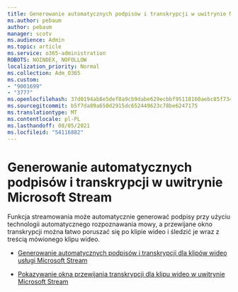 ```yaml
---
title: Generowanie automatycznych podpisów i transkrypcji w uwitrynie Microsoft Stream
ms.author: pebaum
author: pebaum
manager: scotv
ms.audience: Admin
ms.topic: article
ms.service: o365-administration
ROBOTS: NOINDEX, NOFOLLOW
localization_priority: Normal
ms.collection: Adm_O365
ms.custom:
- "9001699"
- "3777"
ms.openlocfilehash: 37d0194ab8e5def8a9cb9dabe629ecbbf95118160aebc85f734a838cdc0c1893
ms.sourcegitcommit: b5f7da89a650d2915dc652449623c78be6247175
ms.translationtype: MT
ms.contentlocale: pl-PL
ms.lasthandoff: 08/05/2021
ms.locfileid: "54116882"
---
```

# <a name="generate-automatic-captions-and-a-transcript-in-microsoft-stream"></a>Generowanie automatycznych podpisów i transkrypcji w uwitrynie Microsoft Stream

Funkcja streamowania może automatycznie generować podpisy przy użyciu technologii automatycznego rozpoznawania mowy, a przewijane okno transkrypcji można łatwo poruszać się po klipie wideo i śledzić je wraz z treścią mówionego klipu wideo.

- [Generowanie automatycznych podpisów i transkrypcji dla klipów wideo usługi Microsoft Stream](https://docs.microsoft.com/stream/portal-autogenerate-captions)

- [Pokazywanie okna przewijania transkrypcji dla klipu wideo w uwitrynie Microsoft Stream](https://docs.microsoft.com/stream/portal-configure-transcript-mode)
